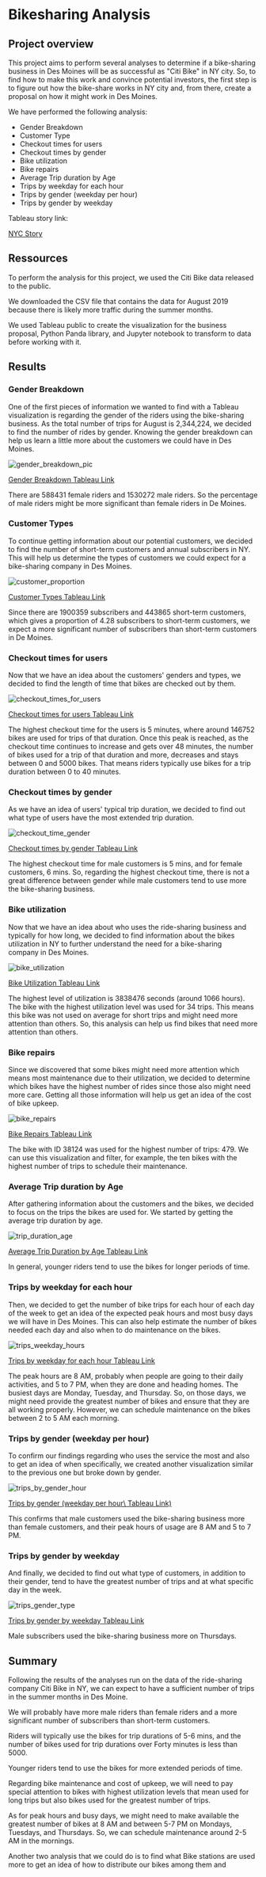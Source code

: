 # Bikesharing Analysis

## Project overview
This project aims to perform several analyses to determine if a bike-sharing business 
in Des Moines will be as successful as "Citi Bike" in NY city. So, to find how to make
this work and convince potential investors, the first step is to figure out how the bike-share 
works in NY city and, from there, create a proposal on how it might work in Des Moines.

We have performed the following analysis:

* Gender Breakdown
* Customer Type
* Checkout times for users
* Checkout times by gender
* Bike utilization
* Bike repairs
* Average Trip duration by Age
* Trips by weekday for each hour
* Trips by gender (weekday per hour)
* Trips by gender by weekday
 
 Tableau story link:
 
 [NYC Story](https://public.tableau.com/shared/9DBT2YKND?:display_count=n&:origin=viz_share_link)


## Ressources
To perform the analysis for this project, we used the Citi Bike data released to the public.

We downloaded the CSV file that contains the data for August 2019 because there is likely more traffic during 
the summer months.

We used Tableau public to create the visualization for the business proposal, Python Panda library, 
and Jupyter notebook to transform to data before working with it.

## Results

### Gender Breakdown

One of the first pieces of information we wanted to find with a Tableau visualization is regarding the gender of the riders using 
the bike-sharing business. 
As the total number of trips for August is 2,344,224, we decided to find the number of rides by gender. 
Knowing the gender breakdown can help us learn a little more about the customers we could have in Des Moines.

![gender_breakdown_pic](https://github.com/valerielnd/Bike-Sharing/blob/main/gender_breakdown.png)

[Gender Breakdown Tableau Link](https://public.tableau.com/shared/9DBT2YKND?:display_count=n&:origin=viz_share_link)

There are 588431 female riders and 1530272 male riders. So the percentage of male riders might be more significant 
than female riders in De Moines.

### Customer Types

To continue getting information about our potential customers, we decided to find the number of short-term customers and 
annual subscribers in NY. This will help us determine the types of customers we could expect for a bike-sharing 
company in Des Moines.


![customer_proportion](https://github.com/valerielnd/Bike-Sharing/blob/main/customer_type.png)

[Customer Types Tableau Link](https://public.tableau.com/shared/K73CR6SZ7?:display_count=n&:origin=viz_share_link)

Since there are 1900359 subscribers and 443865 short-term customers, which gives a proportion of 4.28 subscribers to short-term customers,
we expect a more significant number of subscribers than short-term customers in De Moines.

### Checkout times for users

Now that we have an idea about the customers' genders and types, we decided to find the length of time that bikes are checked out 
by them. 

![checkout_times_for_users](https://github.com/valerielnd/Bike-Sharing/blob/main/checkout_time_users.png)

[Checkout times for users Tableau Link](https://public.tableau.com/shared/C2S8B58HF?:display_count=n&:origin=viz_share_link)

The highest checkout time for the users is 5 minutes, where around 146752 bikes are used for trips of that duration.
Once this peak is reached, as the checkout time continues to increase and gets over 48 minutes, the number of bikes used 
for a trip of that duration and more, decreases and stays between 0 and 5000 bikes. That means riders typically use bikes
for a trip duration between 0 to 40 minutes.

### Checkout times by gender

As we have an idea of users' typical trip duration, we decided to find out what type of users have the most extended trip duration.

![checkout_time_gender](https://github.com/valerielnd/Bike-Sharing/blob/main/checkout_time_gender.png)

[Checkout times by gender Tableau Link](https://public.tableau.com/shared/BR43F6KYB?:display_count=n&:origin=viz_share_link)

The highest checkout time for male customers is 5 mins, and for female customers, 6 mins. So, regarding the highest checkout time, 
there is not a great difference between gender while male customers tend to use more the bike-sharing business.


### Bike utilization

Now that we have an idea about who uses the ride-sharing business and typically for how long, we decided
to find information about the bikes utilization in NY to further understand the need for a bike-sharing  
company in Des Moines.

![bike_utilization](https://github.com/valerielnd/Bike-Sharing/blob/main/bike_utilization.png)

[Bike Utilization Tableau Link](https://public.tableau.com/shared/2W57SSFJQ?:display_count=n&:origin=viz_share_link)

The highest level of utilization is 3838476 seconds (around 1066 hours). The bike with the highest utilization level was used for 34 trips.
This means this bike was not used on average for short trips and might need more attention than others. So, this analysis
can help us find bikes that need more attention than others.

### Bike repairs

Since we discovered that some bikes might need more attention which means most maintenance due to their utilization, 
we decided to determine which bikes have the highest number of rides since those also might need more care. 
Getting all those information will help us get an idea of the cost of bike upkeep.

![bike_repairs](https://github.com/valerielnd/Bike-Sharing/blob/main/bike_repairs.png)

[Bike Repairs Tableau Link](https://public.tableau.com/shared/T75BWP5WW?:display_count=n&:origin=viz_share_link)

The bike with ID 38124 was used for the highest number of trips: 479. We can use this visualization and filter, for example, the ten bikes
with the highest number of trips to schedule their maintenance.

### Average Trip duration by Age

After gathering information about the customers and the bikes, we decided to focus on the trips the bikes are used for.
We started by getting the average trip duration by age.

![trip_duration_age](https://github.com/valerielnd/Bike-Sharing/blob/main/trip_duration_age.png)

[Average Trip Duration by Age Tableau Link](https://public.tableau.com/shared/SD59C9HKR?:display_count=n&:origin=viz_share_link)

In general, younger riders tend to use the bikes for longer periods of time.

### Trips by weekday for each hour

Then, we decided to get the number of bike trips for each hour of each day of the week to get an idea of the expected 
peak hours and most busy days we will have in Des Moines. This can also help estimate the number of bikes needed each 
day and also when to do maintenance on the bikes.

![trips_weekday_hours](https://github.com/valerielnd/Bike-Sharing/blob/main/trip_wkday_hour.png)

[Trips by weekday for each hour Tableau Link](https://public.tableau.com/shared/Z5JS8FR76?:display_count=n&:origin=viz_share_link)

The peak hours are 8 AM, probably when people are going to their daily activities, and 5 to 7 PM, when they 
are done and heading homes. The busiest days are Monday, Tuesday, and Thursday. So, on those days,
we might need provide the greatest number of bikes and ensure that they are all working properly. However,
we can schedule maintenance on the bikes between 2 to 5 AM each morning.

### Trips by gender (weekday per hour)

To confirm our findings regarding who uses the service the most and also to get an idea of when specifically, we 
created another visualization similar to the previous one but broke down by gender.

![trips_by_gender_hour](https://github.com/valerielnd/Bike-Sharing/blob/main/trip_gender_wkday_hour.png)

[Trips by gender \(weekday per hour\ Tableau Link)](https://public.tableau.com/shared/SYYMR6ZXN?:display_count=n&:origin=viz_share_link)

This confirms that male customers used the bike-sharing business more than female customers, and their peak hours 
of usage are 8 AM and 5 to 7 PM.

### Trips by gender by weekday

And finally, we decided to find out what type of customers, in addition to their gender, tend to have the greatest number
of trips and at what specific day in the week.

![trips_gender_type](https://github.com/valerielnd/Bike-Sharing/blob/main/trips_gender_type.png)

[Trips by gender by weekday Tableau Link](https://public.tableau.com/shared/3R2ZXQTKJ?:display_count=n&:origin=viz_share_link)

Male subscribers used the bike-sharing business more on Thursdays.

## Summary

Following the results of the analyses run on the data of the ride-sharing company Citi Bike in NY, we can expect to have
a sufficient number of trips in the summer months in Des Moine.

We will probably have more male riders than female riders and a more significant number of subscribers than short-term customers.

Riders will typically use the bikes for trip durations of 5-6 mins, and the number of bikes used for trip durations over Forty minutes 
is less than 5000.

Younger riders tend to use the bikes for more extended periods of time.

Regarding bike maintenance and cost of upkeep, we will need to pay special attention to bikes with highest utilization
levels that mean used for long trips but also bikes used for the greatest number of trips.

As for peak hours and busy days, we might need to make available the greatest number of bikes at 8 AM and between
5-7 PM on Mondays, Tuesdays, and Thursdays. So, we can schedule maintenance around 2-5 AM in the mornings.

Another two analysis that we could do is to find what Bike stations are used more to get an idea of how to distribute
our bikes among them and 



